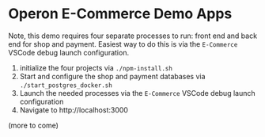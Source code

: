 # Operon E-Commerce Demo Apps

Note, this demo requires four separate processes to run: front end and back end for shop and payment. 
Easiest way to do this is via the `E-Commerce` VSCode debug launch configuration.

1. initialize the four projects via `./npm-install.sh`
2. Start and configure the shop and payment databases via `./start_postgres_docker.sh`
3. Launch the needed processes via the `E-Commerce` VSCode debug launch configuration
4. Navigate to http://localhost:3000

(more to come)



























